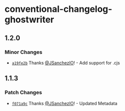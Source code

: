 # conventional-changelog-ghostwriter

## 1.2.0

### Minor Changes

- [`a19fe2b`](https://github.com/JSanchezIO/JSanchezIO/commit/a19fe2be5d862a59ac54314e15ff0b2d8cfda0cf)
  Thanks [@JSanchezIO](https://github.com/JSanchezIO)! - Add support for .cjs

## 1.1.3

### Patch Changes

- [`f071a9c`](https://github.com/JSanchezIO/JSanchezIO/commit/f071a9c3f15153916b55483f986c20e4fa2b4bb3)
  Thanks [@JSanchezIO](https://github.com/JSanchezIO)! - Updated Metadata
